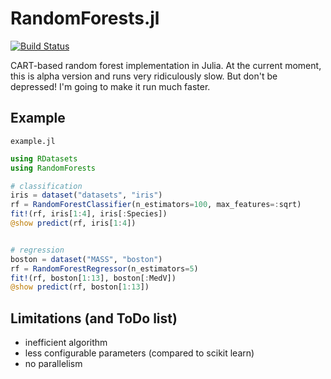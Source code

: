 # RandomForests.jl

[![Build Status](https://travis-ci.org/bicycle1885/RandomForests.jl.svg?branch=master)](https://travis-ci.org/bicycle1885/RandomForests.jl)

CART-based random forest implementation in Julia.
At the current moment, this is alpha version and runs very ridiculously slow.
But don't be depressed! I'm going to make it run much faster.

## Example

`example.jl`

```julia
using RDatasets
using RandomForests

# classification
iris = dataset("datasets", "iris")
rf = RandomForestClassifier(n_estimators=100, max_features=:sqrt)
fit!(rf, iris[1:4], iris[:Species])
@show predict(rf, iris[1:4])


# regression
boston = dataset("MASS", "boston")
rf = RandomForestRegressor(n_estimators=5)
fit!(rf, boston[1:13], boston[:MedV])
@show predict(rf, boston[1:13])
```

## Limitations (and ToDo list)

* inefficient algorithm
* less configurable parameters (compared to scikit learn)
* no parallelism
